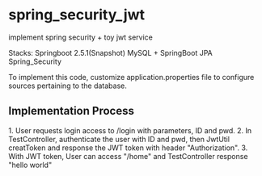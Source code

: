 # spring_security_jwt
implement spring security + toy jwt service

Stacks: 
Springboot 2.5.1(Snapshot) 
MySQL + SpringBoot JPA 
Spring_Security 

To implement this code, customize application.properties file to configure sources pertaining to the database. 

<h2> Implementation Process</h2>
1. User requests login access to /login with parameters, ID and pwd. 
2. In TestController, authenticate the user with ID and pwd, then JwtUtil creatToken and response the JWT token with header "Authorization". 
3. With JWT token, User can access "/home" and TestController response "hello world" 
